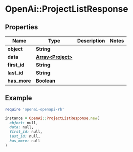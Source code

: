 # OpenAi::ProjectListResponse

## Properties

| Name | Type | Description | Notes |
| ---- | ---- | ----------- | ----- |
| **object** | **String** |  |  |
| **data** | [**Array&lt;Project&gt;**](Project.md) |  |  |
| **first_id** | **String** |  |  |
| **last_id** | **String** |  |  |
| **has_more** | **Boolean** |  |  |

## Example

```ruby
require 'openai-openapi-rb'

instance = OpenAi::ProjectListResponse.new(
  object: null,
  data: null,
  first_id: null,
  last_id: null,
  has_more: null
)
```

